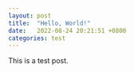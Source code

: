 ```yaml
---
layout: post
title:  "Hello, World!"
date:   2022-08-24 20:21:51 +0800
categories: test
---
```

This is a test post.
